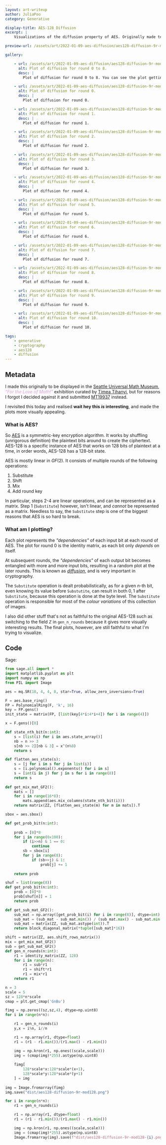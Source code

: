 ```yaml
---
layout: art-writeup
author: JuliaPoo
category: Generative

display-title: AES-128 Diffusion
excerpt: |
    Visualizations of the diffusion property of AES. Originally made to be displayed at the Seattle Universal Math Museum "For the Love of Math!" exhibition.

preview-url: /assets/art/2022-01-09-aes-diffusion/aes128-diffusion-9r-mod128.png

gallery:

    - url: /assets/art/2022-01-09-aes-diffusion/aes128-diffusion-9r-mod128.png
      alt: Plot of diffusion for round 0 to 8.
      desc: |
        Plot of diffusion for round 0 to 8. You can see the plot getting more and more random as the number of rounds increase.

    - url: /assets/art/2022-01-09-aes-diffusion/aes128-diffusion-9r-mod128-0.png
      alt: Plot of diffusion for round 0.
      desc: |
        Plot of diffusion for round 0.

    - url: /assets/art/2022-01-09-aes-diffusion/aes128-diffusion-9r-mod128-1.png
      alt: Plot of diffusion for round 1.
      desc: |
        Plot of diffusion for round 1.

    - url: /assets/art/2022-01-09-aes-diffusion/aes128-diffusion-9r-mod128-2.png
      alt: Plot of diffusion for round 2.
      desc: |
        Plot of diffusion for round 2.

    - url: /assets/art/2022-01-09-aes-diffusion/aes128-diffusion-9r-mod128-3.png
      alt: Plot of diffusion for round 3.
      desc: |
        Plot of diffusion for round 3.

    - url: /assets/art/2022-01-09-aes-diffusion/aes128-diffusion-9r-mod128-4.png
      alt: Plot of diffusion for round 4.
      desc: |
        Plot of diffusion for round 4.

    - url: /assets/art/2022-01-09-aes-diffusion/aes128-diffusion-9r-mod128-5.png
      alt: Plot of diffusion for round 5.
      desc: |
        Plot of diffusion for round 5.

    - url: /assets/art/2022-01-09-aes-diffusion/aes128-diffusion-9r-mod128-6.png
      alt: Plot of diffusion for round 6.
      desc: |
        Plot of diffusion for round 6.

    - url: /assets/art/2022-01-09-aes-diffusion/aes128-diffusion-9r-mod128-7.png
      alt: Plot of diffusion for round 7.
      desc: |
        Plot of diffusion for round 7.

    - url: /assets/art/2022-01-09-aes-diffusion/aes128-diffusion-9r-mod128-8.png
      alt: Plot of diffusion for round 8.
      desc: |
        Plot of diffusion for round 8.

    - url: /assets/art/2022-01-09-aes-diffusion/aes128-diffusion-9r-mod128-9.png
      alt: Plot of diffusion for round 9.
      desc: |
        Plot of diffusion for round 9.

    - url: /assets/art/2022-01-09-aes-diffusion/aes128-diffusion-9r-mod128-10.png
      alt: Plot of diffusion for round 10.
      desc: |
        Plot of diffusion for round 10.

tags:
    - generative
    - cryptography
    - aes128
    - diffusion
---
```


## Metadata

I made this originally to be displayed in the [Seattle Universal Math Museum](https://seattlemathmuseum.org/), <span style="color:plum">_"For the Love of Math!"_</span> exhibition curated by [Timea Tihanyi](https://www.timeatihanyi.com/), but for reasons I forgot I decided against it and submitted [MT19937](/art/2021-08-26-mt.html) instead.

I revisited this today and realised **wait hey this _is_ interesting**, and made the plots more visually appealing.

### What is AES?

So [AES](https://en.wikipedia.org/wiki/Advanced_Encryption_Standard) is a symmetric-key encryption algorithm. It works by shuffling (unrigorous definition) the plaintext bits around to create the ciphertext. AES-128 is a specific instance of AES that works on $128$ bits of plaintext at a time, in order words, AES-128 has a 128-bit state.

AES is mostly linear in $GF(2)$. It consists of multiple rounds of the following operations:

1. Substitute
2. Shift
3. Mix
4. Add round key

In particular, steps 2-4 are linear operations, and can be represented as a matrix. Step 1 (`Substitute`) however, isn't linear, and _cannot_ be represented as a matrix. Needless to say, the `Substitute` step is one of the biggest reasons that AES is so hard to break.

### What am I plotting?

Each plot represents the _"dependencies"_ of each input bit at each round of AES. The plot for round 0 is the identity matrix, as each bit only _depends_ on itself.

At subsequent rounds, the _"dependencies"_ of each output bit becomes entangled with more and more input bits, resulting in a random plot at the later rounds. This is known as [_diffusion_](https://en.wikipedia.org/wiki/Confusion_and_diffusion), and is very important in cryptography.

The `Substitute` operation is dealt probabilistically, as for a given $n$-th bit, even knowing its value before `Substutite`, can result in both $0,1$ after `Substitute`, because this operation is done at the byte level. The `Substitute` operation is responsible for most of the _colour variations_ of this collection of images.

I also did other stuff that's not as faithful to the original AES-128 such as switching to the field $\mathbb{Z}$ in `gen_n_rounds` because it gives more visually interesting results. The final plots, however, are still faithful to what I'm trying to visualize.

## Code

Sage:

```python
from sage.all import *
import matplotlib.pyplot as plt
import numpy as np
from PIL import Image

aes = mq.SR(10, 4, 4, 8, star=True, allow_zero_inversions=True)

F = aes.base_ring()
FP = PolynomialRing(F, 'k', 16)
key = FP.gens()
init_state = matrix(FP, [list(key[4*i:4*i+4]) for i in range(4)])

x = F.gens()[0]

def state_nth_bit(n:int):
    s = [list(i) for i in aes.state_array()]
    nb = n >> 3
    s[nb >> 2][nb & 3] = x^(n%8)
    return s

def flatten_aes_state(s):
    s = [j for i in s for j in list(i)]
    s = [i.polynomial().exponents() for i in s]
    s = [int(i in j) for j in s for i in range(8)]
    return s
    
def get_mix_mat_GF2():
    mats = []
    for i in range(16*8):
        mats.append(aes.mix_columns(state_nth_bit(i)))
    return matrix(ZZ, [flatten_aes_state(m) for m in mats]).T

sbox = aes.sbox()

def get_prob_bit(n:int):
    
    prob = [0]*8
    for i in range(0x100):
        if (i>>n) & 1 == 0:
            continue
        sb = sbox[i]
        for j in range(8):
            if (sb>>j) & 1:
                prob[j] += 1
                
    return prob

shuf = list(range(8))
def get_prob_bit(n:int):
    prob = [0]*8
    prob[shuf[n]] = 1
    return prob

def get_sub_mat_GF2():
    sub_mat = np.array([get_prob_bit(i) for i in range(8)], dtype=int)
    sub_mat = (sub_mat - sub_mat.min()) / (sub_mat.max() - sub_mat.min())
    sub_mat = matrix(ZZ, sub_mat.astype(int)).T
    return block_diagonal_matrix(*tuple([sub_mat]*16))

shift = matrix(ZZ, aes.shift_rows_matrix())
mix = get_mix_mat_GF2()
sub = get_sub_mat_GF2()
def gen_n_rounds(n:int):
    r1 = identity_matrix(ZZ, 128)
    for i in range(n):
        r1 = sub*r1
        r1 = shift*r1
        r1 = mix*r1
    return r1

n = 3
scale = 5
sz = 128*n*scale
cmap = plt.get_cmap('GnBu')

fimg = np.zeros((sz,sz,4), dtype=np.uint8)
for i in range(n*n):

    r1 = gen_n_rounds(i)
    y,x = i%n, i//n

    r1 = np.array(r1, dtype=float)
    r1 = (r1 - r1.min())/(r1.max() - r1.min())

    img = np.kron(r1, np.ones((scale,scale)))
    img = (cmap(img)*255).astype(np.uint8)
    
    fimg[
        128*scale*x:128*scale*(x+1),
        128*scale*y:128*scale*(y+1)
    ] = img
    
img = Image.fromarray(fimg)
img.save("dist/aes128-diffusion-9r-mod128.png")

for i in range(n*n):
    r1 = gen_n_rounds(i)

    r1 = np.array(r1, dtype=float)
    r1 = (r1 - r1.min())/(r1.max() - r1.min())

    img = np.kron(r1, np.ones((scale,scale)))
    img = (cmap(img)*255).astype(np.uint8)
    Image.fromarray(img).save(f"dist/aes128-diffusion-9r-mod128-{i}.png")
```